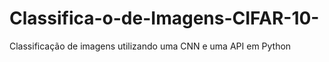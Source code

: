 # Classifica-o-de-Imagens-CIFAR-10-
Classificação de imagens utilizando uma CNN e uma API em Python
